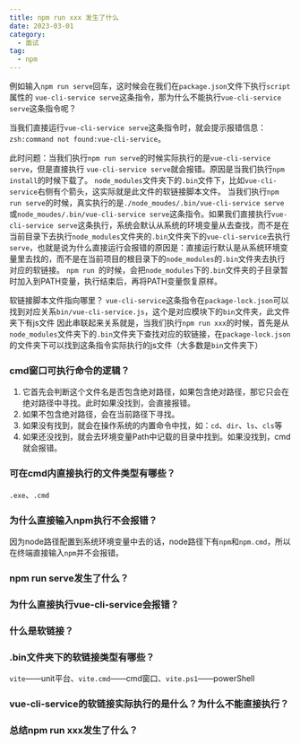 ```yaml
---
title: npm run xxx 发生了什么
date: 2023-03-01
category:
  - 面试
tag:
  - npm
---
```



例如输入`npm run serve`回车，这时候会在我们在`package.json`文件下执行`script`属性的
`vue-cli-service serve`这条指令，那为什么不能执行`vue-cli-service serve`这条指令呢？

当我们直接运行`vue-cli-service serve`这条指令时，就会提示报错信息：`zsh:command not found:vue-cli-service`。

此时问题：当我们执行`npm run serve`的时候实际执行的是`vue-cli-service serve`，但是直接执行 `vue-cli-service serve`就会报错。原因是当我们执行`npm install`的时候下载了。
`node_modules`文件夹下的`.bin`文件下，比如`vue-cli-service`右侧有个箭头，这实际就是此文件的软链接脚本文件。
当我们执行`npm run serve`的时候，真实执行的是`./node_moudes/.bin/vue-cli-service serve`或`node_moudes/.bin/vue-cli-service serve`这条指令。如果我们直接执行`vue-cli-service serve`这条执行，系统会默认从系统的环境变量从去查找，而不是在当前目录下去执行`node_modules`文件夹的`.bin`文件夹下的`vue-cli-service`去执行`serve`，也就是说为什么直接运行会报错的原因是：直接运行默认是从系统环境变量里去找的，而不是在当前项目的根目录下的`node_modules`的`.bin`文件夹去执行对应的软链接。
`npm run `的时候，会把`node_modules`下的`.bin`文件夹的子目录暂时加入到PATH变量，执行结束后，再将PATH变量恢复原样。

软链接脚本文件指向哪里？
`vue-cli-service`这条指令在`package-lock.json`可以找到对应关系`bin/vue-cli-service.js`，这个是对应模块下的`bin`文件夹，此文件夹下有js文件
因此串联起来关系就是，当我们执行`npm run xxx`的时候，首先是从`node_modules`文件夹下的`.bin`文件夹下查找对应的软链接，在`package-lock.json`的文件夹下可以找到这条指令实际执行的js文件（大多数是`bin`文件夹下）

### cmd窗口可执行命令的逻辑？

1. 它首先会判断这个文件名是否包含绝对路径，如果包含绝对路径，那它只会在绝对路径中寻找。此时如果没找到，会直接报错。
2. 如果不包含绝对路径，会在当前路径下寻找。
3. 如果没有找到，就会在操作系统的内置命令中找，如：`cd`、`dir`、`ls`、`cls`等
4. 如果还没找到，就会去环境变量Path中记载的目录中找到。如果没找到，cmd就会报错。

### 可在cmd内直接执行的文件类型有哪些？
`.exe`、`.cmd`

### 为什么直接输入npm执行不会报错？
因为node路径配置到系统环境变量中去的话，node路径下有`npm`和`npm.cmd`，所以在终端直接输入`npm`并不会报错。



### npm run serve发生了什么？

### 为什么直接执行vue-cli-service会报错？

### 什么是软链接？

### .bin文件夹下的软链接类型有哪些？
`vite`——unit平台、`vite.cmd`——cmd窗口、`vite.ps1`——powerShell

### 


### vue-cli-service的软链接实际执行的是什么？为什么不能直接执行？

### 总结npm run xxx发生了什么？
